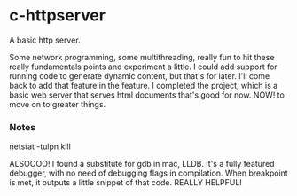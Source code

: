 # c-httpserver
A basic http server.

Some network programming, some multithreading, really fun to hit these really fundamentals points and experiment a little.
I could add support for running code to generate dynamic content, but that's for later. I'll come back to add that feature in the feature.
I completed the project, which is a basic web server that serves html documents that's good for now. NOW! to move on to greater things.

### Notes
netstat -tulpn
kill <pid>

ALSOOOO! I found a substitute for gdb in mac, LLDB. It's a fully featured debugger, with no need of debugging flags in compilation.
When breakpoint is met, it outputs a little snippet of that code. REALLY HELPFUL!
